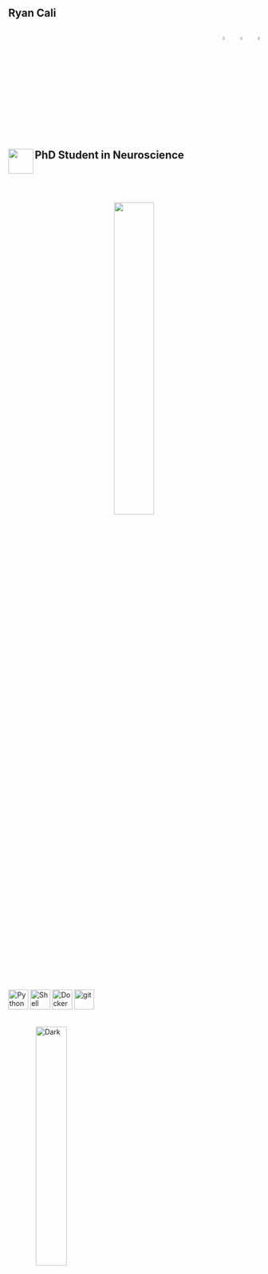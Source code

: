## Ryan Cali &nbsp; <p align="right"> <a href="https://github.com/rcali21" target="_blank"><img alt="Github" src="https://user-images.githubusercontent.com/71532882/159828163-ab05b147-bbdf-480c-ae58-e6b3278293bc.png" width="04%" /></a> &nbsp; <a href="https://twitter.com/Ryan__Cali" target="_blank"><img alt="Twitter" src="https://user-images.githubusercontent.com/71532882/159836551-f555d64f-b58f-45b7-ae4d-9ce6d2a4391f.png" width="04%" /></a> &nbsp; <a href="https://www.linkedin.com/in/ryan-cali-64201417a/" target="_blank"><img alt="LinkedIn" src="https://user-images.githubusercontent.com/71532882/159836706-ca534b68-5572-4821-8ee9-3e08698f5be3.png" width="04%"/></a>

<br>

  
  
  

## PhD Student in Neuroscience <img src="https://user-images.githubusercontent.com/71532882/159825031-b8c2d528-7f52-43c1-84b9-86907e3d7da7.png" width="50" align=left >
<br>


<br>
<br>
<p align="center">
<img src=https://user-images.githubusercontent.com/71532882/159840211-a96405ae-32fa-438e-a36d-2c8f7c87d720.jpg width="40%" align=center>
<p align="left">
<img alt="Python" src="https://user-images.githubusercontent.com/71532882/159826537-f3cb14ee-065d-448d-a4d6-54a8c4e308fa.png" width="40"/> 
<img alt="Shell" src="https://user-images.githubusercontent.com/71532882/159827363-dd01e6aa-cfe7-461a-96f9-de29fad80129.png" width="40"/>
<img alt="Docker" src="https://user-images.githubusercontent.com/71532882/159827714-a4f5c21a-56a0-4ada-95c3-d7821dc0fff3.png" width="40" />
<img alt="git" src="https://user-images.githubusercontent.com/71532882/159828163-ab05b147-bbdf-480c-ae58-e6b3278293bc.png" width="40" />

</p>
<p> &nbsp; &nbsp; &nbsp; &nbsp; &nbsp; &nbsp; &nbsp; &nbsp; &nbsp; &nbsp; &nbsp; &nbsp; &nbsp; &nbsp; &nbsp; &nbsp; &nbsp; &nbsp; &nbsp; &nbsp; &nbsp; &nbsp; &nbsp; &nbsp; &nbsp; &nbsp; &nbsp; &nbsp; &nbsp; &nbsp; &nbsp; &nbsp; &nbsp; &nbsp; &nbsp; &nbsp; &nbsp; &nbsp; &nbsp; &nbsp; &nbsp; &nbsp; &nbsp; &nbsp; &nbsp; &nbsp; &nbsp; &nbsp; &nbsp; &nbsp; &nbsp; &nbsp; &nbsp; &nbsp; &nbsp; &nbsp; &nbsp; &nbsp; &nbsp; &nbsp; &nbsp; &nbsp; &nbsp; &nbsp; &nbsp; &nbsp; &nbsp; &nbsp; &nbsp; &nbsp; &nbsp; <img alt="Dark" src="https://github-readme-stats.vercel.app/api/top-langs?username=rcali21&layout=compact" width="35%"> <p>



